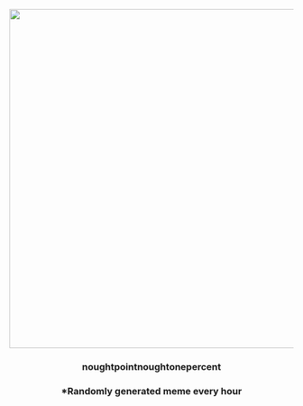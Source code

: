 <p align="center">
        <img src="https://i.redd.it/y5skme529sp81.gif" width="600" height="600">
        </p>
        <h3 align="center">noughtpointnoughtonepercent</h3>
        <h3 align="center">*Randomly generated meme every hour</h3>
    